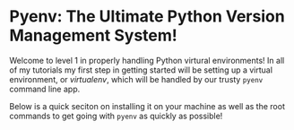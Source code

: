 # Pyenv: The Ultimate Python Version Management System!


Welcome to level 1 in properly handling Python virtural environments! In all of
my tutorials my first step in getting started will be setting up a virtual
environment, or *virtualenv*, which will be handled by our trusty `pyenv`
command line app.

Below is a quick seciton on installing it on your machine as well as the root
commands to get going with `pyenv` as quickly as possible!



